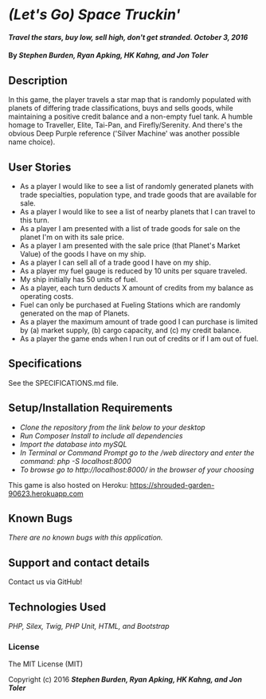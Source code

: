 # _(Let's Go) Space Truckin'_

#### _Travel the stars, buy low, sell high, don't get stranded. October 3, 2016_

#### By _**Stephen Burden, Ryan Apking, HK Kahng, and Jon Toler**_

## Description
In this game, the player travels a star map that is randomly populated with planets of differing trade classifications, buys and sells goods, while maintaining a positive credit balance and a non-empty fuel tank. A humble homage to Traveller, Elite, Tai-Pan, and Firefly/Serenity. And there's the obvious Deep Purple reference ('Silver Machine' was another possible name choice).

## User Stories

* As a player I would like to see a list of randomly generated planets with trade specialties, population type, and trade goods that are available for sale.
* As a player I would like to see a list of nearby planets that I can travel to this turn.
* As a player I am presented with a list of trade goods for sale on the planet I'm on with its sale price.
* As a player I am presented with the sale price (that Planet's Market Value) of the goods I have on my ship.
* As a player I can sell all of a trade good I have on my ship.
* As a player my fuel gauge is reduced by 10 units per square traveled.
* My ship initially has 50 units of fuel.
* As a player, each turn deducts X amount of credits from my balance as operating costs.
* Fuel can only be purchased at Fueling Stations which are randomly generated on the map of Planets.
* As a player the maximum amount of trade good I can purchase is limited by (a) market supply, (b) cargo capacity, and (c) my credit balance.
* As a player the game ends when I run out of credits or if I am out of fuel.

## Specifications
See the SPECIFICATIONS.md file.

## Setup/Installation Requirements
* _Clone the repository from the link below to your desktop_
* _Run Composer Install to include all dependencies_
* _Import the database into mySQL_
* _In Terminal or Command Prompt go to the /web directory and enter the command: php -S localhost:8000_
* _To browse go to http://localhost:8000/ in the browser of your choosing_

This game is also hosted on Heroku: https://shrouded-garden-90623.herokuapp.com

## Known Bugs
_There are no known bugs with this application._

## Support and contact details
Contact us via GitHub!

## Technologies Used
_PHP, Silex, Twig, PHP Unit, HTML, and Bootstrap_

### License
The MIT License (MIT)

Copyright (c) 2016 **_Stephen Burden, Ryan Apking, HK Kahng, and Jon Toler_**
